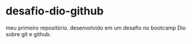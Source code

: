 # desafio-dio-github
meu primeiro repositório. desenvolvido em um desafio no bootcamp Dio sobre git e github.
